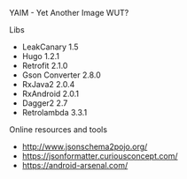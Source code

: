 YAIM - Yet Another Image WUT?


Libs
* LeakCanary 1.5
* Hugo 1.2.1
* Retrofit 2.1.0
* Gson Converter 2.8.0
* RxJava2 2.0.4
* RxAndroid 2.0.1
* Dagger2 2.7
* Retrolambda 3.3.1

Online resources and tools
* http://www.jsonschema2pojo.org/
* https://jsonformatter.curiousconcept.com/
* https://android-arsenal.com/


